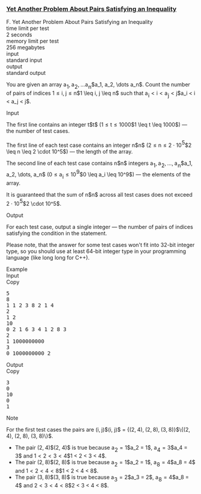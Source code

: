 <h3><a href="https://codeforces.com/contest/1703/problem/F" target="_blank" rel="noopener noreferrer">Yet Another Problem About Pairs Satisfying an Inequality</a></h3>

<div class="header"><div class="title">F. Yet Another Problem About Pairs Satisfying an Inequality</div><div class="time-limit"><div class="property-title">time limit per test</div>2 seconds</div><div class="memory-limit"><div class="property-title">memory limit per test</div>256 megabytes</div><div class="input-file input-standard"><div class="property-title">input</div>standard input</div><div class="output-file output-standard"><div class="property-title">output</div>standard output</div></div><div><p>You are given an array <span class="MathJax_Preview" style="color: inherit;"><span class="MJXp-math" id="MJXp-Span-1"><span class="MJXp-msubsup" id="MJXp-Span-2"><span class="MJXp-mi MJXp-italic" id="MJXp-Span-3" style="margin-right: 0.05em;">a</span><span class="MJXp-mn MJXp-script" id="MJXp-Span-4" style="vertical-align: -0.4em;">1</span></span><span class="MJXp-mo" id="MJXp-Span-5" style="margin-left: 0em; margin-right: 0.222em;">,</span><span class="MJXp-msubsup" id="MJXp-Span-6"><span class="MJXp-mi MJXp-italic" id="MJXp-Span-7" style="margin-right: 0.05em;">a</span><span class="MJXp-mn MJXp-script" id="MJXp-Span-8" style="vertical-align: -0.4em;">2</span></span><span class="MJXp-mo" id="MJXp-Span-9" style="margin-left: 0em; margin-right: 0.222em;">,</span><span class="MJXp-mo" id="MJXp-Span-10" style="margin-left: 0em; margin-right: 0em;">…</span><span class="MJXp-msubsup" id="MJXp-Span-11"><span class="MJXp-mi MJXp-italic" id="MJXp-Span-12" style="margin-right: 0.05em;">a</span><span class="MJXp-mi MJXp-italic MJXp-script" id="MJXp-Span-13" style="vertical-align: -0.4em;">n</span></span></span></span>$a_1, a_2, \dots a_n$. Count the number of pairs of indices <span class="MathJax_Preview" style="color: inherit;"><span class="MJXp-math" id="MJXp-Span-14"><span class="MJXp-mn" id="MJXp-Span-15">1</span><span class="MJXp-mo" id="MJXp-Span-16" style="margin-left: 0.333em; margin-right: 0.333em;">≤</span><span class="MJXp-mi MJXp-italic" id="MJXp-Span-17">i</span><span class="MJXp-mo" id="MJXp-Span-18" style="margin-left: 0em; margin-right: 0.222em;">,</span><span class="MJXp-mi MJXp-italic" id="MJXp-Span-19">j</span><span class="MJXp-mo" id="MJXp-Span-20" style="margin-left: 0.333em; margin-right: 0.333em;">≤</span><span class="MJXp-mi MJXp-italic" id="MJXp-Span-21">n</span></span></span>$1 \leq i, j \leq n$ such that <span class="MathJax_Preview" style="color: inherit;"><span class="MJXp-math" id="MJXp-Span-22"><span class="MJXp-msubsup" id="MJXp-Span-23"><span class="MJXp-mi MJXp-italic" id="MJXp-Span-24" style="margin-right: 0.05em;">a</span><span class="MJXp-mi MJXp-italic MJXp-script" id="MJXp-Span-25" style="vertical-align: -0.4em;">i</span></span><span class="MJXp-mo" id="MJXp-Span-26" style="margin-left: 0.333em; margin-right: 0.333em;"><</span><span class="MJXp-mi MJXp-italic" id="MJXp-Span-27">i</span><span class="MJXp-mo" id="MJXp-Span-28" style="margin-left: 0.333em; margin-right: 0.333em;"><</span><span class="MJXp-msubsup" id="MJXp-Span-29"><span class="MJXp-mi MJXp-italic" id="MJXp-Span-30" style="margin-right: 0.05em;">a</span><span class="MJXp-mi MJXp-italic MJXp-script" id="MJXp-Span-31" style="vertical-align: -0.4em;">j</span></span><span class="MJXp-mo" id="MJXp-Span-32" style="margin-left: 0.333em; margin-right: 0.333em;"><</span><span class="MJXp-mi MJXp-italic" id="MJXp-Span-33">j</span></span></span>$a_i < i < a_j < j$.</p></div><div class="input-specification"><div class="section-title">Input</div><p>The first line contains an integer <span class="MathJax_Preview" style="color: inherit;"><span class="MJXp-math" id="MJXp-Span-34"><span class="MJXp-mi MJXp-italic" id="MJXp-Span-35">t</span></span></span>$t$ (<span class="MathJax_Preview" style="color: inherit;"><span class="MJXp-math" id="MJXp-Span-36"><span class="MJXp-mn" id="MJXp-Span-37">1</span><span class="MJXp-mo" id="MJXp-Span-38" style="margin-left: 0.333em; margin-right: 0.333em;">≤</span><span class="MJXp-mi MJXp-italic" id="MJXp-Span-39">t</span><span class="MJXp-mo" id="MJXp-Span-40" style="margin-left: 0.333em; margin-right: 0.333em;">≤</span><span class="MJXp-mn" id="MJXp-Span-41">1000</span></span></span>$1 \leq t \leq 1000$) — the number of test cases.</p><p>The first line of each test case contains an integer <span class="MathJax_Preview" style="color: inherit;"><span class="MJXp-math" id="MJXp-Span-42"><span class="MJXp-mi MJXp-italic" id="MJXp-Span-43">n</span></span></span>$n$ (<span class="MathJax_Preview" style="color: inherit;"><span class="MJXp-math" id="MJXp-Span-44"><span class="MJXp-mn" id="MJXp-Span-45">2</span><span class="MJXp-mo" id="MJXp-Span-46" style="margin-left: 0.333em; margin-right: 0.333em;">≤</span><span class="MJXp-mi MJXp-italic" id="MJXp-Span-47">n</span><span class="MJXp-mo" id="MJXp-Span-48" style="margin-left: 0.333em; margin-right: 0.333em;">≤</span><span class="MJXp-mn" id="MJXp-Span-49">2</span><span class="MJXp-mo" id="MJXp-Span-50" style="margin-left: 0.267em; margin-right: 0.267em;">⋅</span><span class="MJXp-msubsup" id="MJXp-Span-51"><span class="MJXp-mn" id="MJXp-Span-52" style="margin-right: 0.05em;">10</span><span class="MJXp-mn MJXp-script" id="MJXp-Span-53" style="vertical-align: 0.5em;">5</span></span></span></span>$2 \leq n \leq 2 \cdot 10^5$) — the length of the array.</p><p>The second line of each test case contains <span class="MathJax_Preview" style="color: inherit;"><span class="MJXp-math" id="MJXp-Span-54"><span class="MJXp-mi MJXp-italic" id="MJXp-Span-55">n</span></span></span>$n$ integers <span class="MathJax_Preview" style="color: inherit;"><span class="MJXp-math" id="MJXp-Span-56"><span class="MJXp-msubsup" id="MJXp-Span-57"><span class="MJXp-mi MJXp-italic" id="MJXp-Span-58" style="margin-right: 0.05em;">a</span><span class="MJXp-mn MJXp-script" id="MJXp-Span-59" style="vertical-align: -0.4em;">1</span></span><span class="MJXp-mo" id="MJXp-Span-60" style="margin-left: 0em; margin-right: 0.222em;">,</span><span class="MJXp-msubsup" id="MJXp-Span-61"><span class="MJXp-mi MJXp-italic" id="MJXp-Span-62" style="margin-right: 0.05em;">a</span><span class="MJXp-mn MJXp-script" id="MJXp-Span-63" style="vertical-align: -0.4em;">2</span></span><span class="MJXp-mo" id="MJXp-Span-64" style="margin-left: 0em; margin-right: 0.222em;">,</span><span class="MJXp-mo" id="MJXp-Span-65" style="margin-left: 0em; margin-right: 0em;">…</span><span class="MJXp-mo" id="MJXp-Span-66" style="margin-left: 0em; margin-right: 0.222em;">,</span><span class="MJXp-msubsup" id="MJXp-Span-67"><span class="MJXp-mi MJXp-italic" id="MJXp-Span-68" style="margin-right: 0.05em;">a</span><span class="MJXp-mi MJXp-italic MJXp-script" id="MJXp-Span-69" style="vertical-align: -0.4em;">n</span></span></span></span>$a_1, a_2, \dots, a_n$ (<span class="MathJax_Preview" style="color: inherit;"><span class="MJXp-math" id="MJXp-Span-70"><span class="MJXp-mn" id="MJXp-Span-71">0</span><span class="MJXp-mo" id="MJXp-Span-72" style="margin-left: 0.333em; margin-right: 0.333em;">≤</span><span class="MJXp-msubsup" id="MJXp-Span-73"><span class="MJXp-mi MJXp-italic" id="MJXp-Span-74" style="margin-right: 0.05em;">a</span><span class="MJXp-mi MJXp-italic MJXp-script" id="MJXp-Span-75" style="vertical-align: -0.4em;">i</span></span><span class="MJXp-mo" id="MJXp-Span-76" style="margin-left: 0.333em; margin-right: 0.333em;">≤</span><span class="MJXp-msubsup" id="MJXp-Span-77"><span class="MJXp-mn" id="MJXp-Span-78" style="margin-right: 0.05em;">10</span><span class="MJXp-mn MJXp-script" id="MJXp-Span-79" style="vertical-align: 0.5em;">9</span></span></span></span>$0 \leq a_i \leq 10^9$) — the elements of the array.</p><p>It is guaranteed that the sum of <span class="MathJax_Preview" style="color: inherit;"><span class="MJXp-math" id="MJXp-Span-80"><span class="MJXp-mi MJXp-italic" id="MJXp-Span-81">n</span></span></span>$n$ across all test cases does not exceed <span class="MathJax_Preview" style="color: inherit;"><span class="MJXp-math" id="MJXp-Span-82"><span class="MJXp-mn" id="MJXp-Span-83">2</span><span class="MJXp-mo" id="MJXp-Span-84" style="margin-left: 0.267em; margin-right: 0.267em;">⋅</span><span class="MJXp-msubsup" id="MJXp-Span-85"><span class="MJXp-mn" id="MJXp-Span-86" style="margin-right: 0.05em;">10</span><span class="MJXp-mn MJXp-script" id="MJXp-Span-87" style="vertical-align: 0.5em;">5</span></span></span></span>$2 \cdot 10^5$.</p></div><div class="output-specification"><div class="section-title">Output</div><p>For each test case, output a single integer — the number of pairs of indices satisfying the condition in the statement.</p><p>Please note, that the answer for some test cases won't fit into 32-bit integer type, so you should use at least 64-bit integer type in your programming language (like <span class="tex-font-style-tt">long long</span> for C++).</p></div><div class="sample-tests"><div class="section-title">Example</div><div class="sample-test"><div class="input"><div class="title">Input<div title="Copy" data-clipboard-target="#id004813028500451253" id="id00044339978550464454" class="input-output-copier">Copy</div></div><pre id="id004813028500451253"><div class="test-example-line test-example-line-even test-example-line-0">5</div><div class="test-example-line test-example-line-odd test-example-line-1">8</div><div class="test-example-line test-example-line-odd test-example-line-1">1 1 2 3 8 2 1 4</div><div class="test-example-line test-example-line-even test-example-line-2">2</div><div class="test-example-line test-example-line-even test-example-line-2">1 2</div><div class="test-example-line test-example-line-odd test-example-line-3">10</div><div class="test-example-line test-example-line-odd test-example-line-3">0 2 1 6 3 4 1 2 8 3</div><div class="test-example-line test-example-line-even test-example-line-4">2</div><div class="test-example-line test-example-line-even test-example-line-4">1 1000000000</div><div class="test-example-line test-example-line-odd test-example-line-5">3</div><div class="test-example-line test-example-line-odd test-example-line-5">0 1000000000 2</div></pre></div><div class="output"><div class="title">Output<div title="Copy" data-clipboard-target="#id0035355367275260285" id="id009491318031828552" class="input-output-copier">Copy</div></div><pre id="id0035355367275260285">3
0
10
0
1
</pre></div></div></div><div class="note"><div class="section-title">Note</div><p>For the first test cases the pairs are <span class="MathJax_Preview" style="color: inherit;"><span class="MJXp-math" id="MJXp-Span-88"><span class="MJXp-mo" id="MJXp-Span-89" style="margin-left: 0em; margin-right: 0em;">(</span><span class="MJXp-mi MJXp-italic" id="MJXp-Span-90">i</span><span class="MJXp-mo" id="MJXp-Span-91" style="margin-left: 0em; margin-right: 0.222em;">,</span><span class="MJXp-mi MJXp-italic" id="MJXp-Span-92">j</span><span class="MJXp-mo" id="MJXp-Span-93" style="margin-left: 0em; margin-right: 0em;">)</span></span></span>$(i, j)$ = <span class="MathJax_Preview" style="color: inherit;"><span class="MJXp-math" id="MJXp-Span-94"><span class="MJXp-mo" id="MJXp-Span-95" style="margin-left: 0em; margin-right: 0em;">{</span><span class="MJXp-mo" id="MJXp-Span-96" style="margin-left: 0em; margin-right: 0em;">(</span><span class="MJXp-mn" id="MJXp-Span-97">2</span><span class="MJXp-mo" id="MJXp-Span-98" style="margin-left: 0em; margin-right: 0.222em;">,</span><span class="MJXp-mn" id="MJXp-Span-99">4</span><span class="MJXp-mo" id="MJXp-Span-100" style="margin-left: 0em; margin-right: 0em;">)</span><span class="MJXp-mo" id="MJXp-Span-101" style="margin-left: 0em; margin-right: 0.222em;">,</span><span class="MJXp-mo" id="MJXp-Span-102" style="margin-left: 0em; margin-right: 0em;">(</span><span class="MJXp-mn" id="MJXp-Span-103">2</span><span class="MJXp-mo" id="MJXp-Span-104" style="margin-left: 0em; margin-right: 0.222em;">,</span><span class="MJXp-mn" id="MJXp-Span-105">8</span><span class="MJXp-mo" id="MJXp-Span-106" style="margin-left: 0em; margin-right: 0em;">)</span><span class="MJXp-mo" id="MJXp-Span-107" style="margin-left: 0em; margin-right: 0.222em;">,</span><span class="MJXp-mo" id="MJXp-Span-108" style="margin-left: 0em; margin-right: 0em;">(</span><span class="MJXp-mn" id="MJXp-Span-109">3</span><span class="MJXp-mo" id="MJXp-Span-110" style="margin-left: 0em; margin-right: 0.222em;">,</span><span class="MJXp-mn" id="MJXp-Span-111">8</span><span class="MJXp-mo" id="MJXp-Span-112" style="margin-left: 0em; margin-right: 0em;">)</span><span class="MJXp-mo" id="MJXp-Span-113" style="margin-left: 0em; margin-right: 0em;">}</span></span></span>$\{(2, 4), (2, 8), (3, 8)\}$. </p><ul> <li> The pair <span class="MathJax_Preview" style="color: inherit;"><span class="MJXp-math" id="MJXp-Span-114"><span class="MJXp-mo" id="MJXp-Span-115" style="margin-left: 0em; margin-right: 0em;">(</span><span class="MJXp-mn" id="MJXp-Span-116">2</span><span class="MJXp-mo" id="MJXp-Span-117" style="margin-left: 0em; margin-right: 0.222em;">,</span><span class="MJXp-mn" id="MJXp-Span-118">4</span><span class="MJXp-mo" id="MJXp-Span-119" style="margin-left: 0em; margin-right: 0em;">)</span></span></span>$(2, 4)$ is true because <span class="MathJax_Preview" style="color: inherit;"><span class="MJXp-math" id="MJXp-Span-120"><span class="MJXp-msubsup" id="MJXp-Span-121"><span class="MJXp-mi MJXp-italic" id="MJXp-Span-122" style="margin-right: 0.05em;">a</span><span class="MJXp-mn MJXp-script" id="MJXp-Span-123" style="vertical-align: -0.4em;">2</span></span><span class="MJXp-mo" id="MJXp-Span-124" style="margin-left: 0.333em; margin-right: 0.333em;">=</span><span class="MJXp-mn" id="MJXp-Span-125">1</span></span></span>$a_2 = 1$, <span class="MathJax_Preview" style="color: inherit;"><span class="MJXp-math" id="MJXp-Span-126"><span class="MJXp-msubsup" id="MJXp-Span-127"><span class="MJXp-mi MJXp-italic" id="MJXp-Span-128" style="margin-right: 0.05em;">a</span><span class="MJXp-mn MJXp-script" id="MJXp-Span-129" style="vertical-align: -0.4em;">4</span></span><span class="MJXp-mo" id="MJXp-Span-130" style="margin-left: 0.333em; margin-right: 0.333em;">=</span><span class="MJXp-mn" id="MJXp-Span-131">3</span></span></span>$a_4 = 3$ and <span class="MathJax_Preview" style="color: inherit;"><span class="MJXp-math" id="MJXp-Span-132"><span class="MJXp-mn" id="MJXp-Span-133">1</span><span class="MJXp-mo" id="MJXp-Span-134" style="margin-left: 0.333em; margin-right: 0.333em;"><</span><span class="MJXp-mn" id="MJXp-Span-135">2</span><span class="MJXp-mo" id="MJXp-Span-136" style="margin-left: 0.333em; margin-right: 0.333em;"><</span><span class="MJXp-mn" id="MJXp-Span-137">3</span><span class="MJXp-mo" id="MJXp-Span-138" style="margin-left: 0.333em; margin-right: 0.333em;"><</span><span class="MJXp-mn" id="MJXp-Span-139">4</span></span></span>$1 < 2 < 3 < 4$. </li><li> The pair <span class="MathJax_Preview" style="color: inherit;"><span class="MJXp-math" id="MJXp-Span-140"><span class="MJXp-mo" id="MJXp-Span-141" style="margin-left: 0em; margin-right: 0em;">(</span><span class="MJXp-mn" id="MJXp-Span-142">2</span><span class="MJXp-mo" id="MJXp-Span-143" style="margin-left: 0em; margin-right: 0.222em;">,</span><span class="MJXp-mn" id="MJXp-Span-144">8</span><span class="MJXp-mo" id="MJXp-Span-145" style="margin-left: 0em; margin-right: 0em;">)</span></span></span>$(2, 8)$ is true because <span class="MathJax_Preview" style="color: inherit;"><span class="MJXp-math" id="MJXp-Span-146"><span class="MJXp-msubsup" id="MJXp-Span-147"><span class="MJXp-mi MJXp-italic" id="MJXp-Span-148" style="margin-right: 0.05em;">a</span><span class="MJXp-mn MJXp-script" id="MJXp-Span-149" style="vertical-align: -0.4em;">2</span></span><span class="MJXp-mo" id="MJXp-Span-150" style="margin-left: 0.333em; margin-right: 0.333em;">=</span><span class="MJXp-mn" id="MJXp-Span-151">1</span></span></span>$a_2 = 1$, <span class="MathJax_Preview" style="color: inherit;"><span class="MJXp-math" id="MJXp-Span-152"><span class="MJXp-msubsup" id="MJXp-Span-153"><span class="MJXp-mi MJXp-italic" id="MJXp-Span-154" style="margin-right: 0.05em;">a</span><span class="MJXp-mn MJXp-script" id="MJXp-Span-155" style="vertical-align: -0.4em;">8</span></span><span class="MJXp-mo" id="MJXp-Span-156" style="margin-left: 0.333em; margin-right: 0.333em;">=</span><span class="MJXp-mn" id="MJXp-Span-157">4</span></span></span>$a_8 = 4$ and <span class="MathJax_Preview" style="color: inherit;"><span class="MJXp-math" id="MJXp-Span-158"><span class="MJXp-mn" id="MJXp-Span-159">1</span><span class="MJXp-mo" id="MJXp-Span-160" style="margin-left: 0.333em; margin-right: 0.333em;"><</span><span class="MJXp-mn" id="MJXp-Span-161">2</span><span class="MJXp-mo" id="MJXp-Span-162" style="margin-left: 0.333em; margin-right: 0.333em;"><</span><span class="MJXp-mn" id="MJXp-Span-163">4</span><span class="MJXp-mo" id="MJXp-Span-164" style="margin-left: 0.333em; margin-right: 0.333em;"><</span><span class="MJXp-mn" id="MJXp-Span-165">8</span></span></span>$1 < 2 < 4 < 8$. </li><li> The pair <span class="MathJax_Preview" style="color: inherit;"><span class="MJXp-math" id="MJXp-Span-166"><span class="MJXp-mo" id="MJXp-Span-167" style="margin-left: 0em; margin-right: 0em;">(</span><span class="MJXp-mn" id="MJXp-Span-168">3</span><span class="MJXp-mo" id="MJXp-Span-169" style="margin-left: 0em; margin-right: 0.222em;">,</span><span class="MJXp-mn" id="MJXp-Span-170">8</span><span class="MJXp-mo" id="MJXp-Span-171" style="margin-left: 0em; margin-right: 0em;">)</span></span></span>$(3, 8)$ is true because <span class="MathJax_Preview" style="color: inherit;"><span class="MJXp-math" id="MJXp-Span-172"><span class="MJXp-msubsup" id="MJXp-Span-173"><span class="MJXp-mi MJXp-italic" id="MJXp-Span-174" style="margin-right: 0.05em;">a</span><span class="MJXp-mn MJXp-script" id="MJXp-Span-175" style="vertical-align: -0.4em;">3</span></span><span class="MJXp-mo" id="MJXp-Span-176" style="margin-left: 0.333em; margin-right: 0.333em;">=</span><span class="MJXp-mn" id="MJXp-Span-177">2</span></span></span>$a_3 = 2$, <span class="MathJax_Preview" style="color: inherit;"><span class="MJXp-math" id="MJXp-Span-178"><span class="MJXp-msubsup" id="MJXp-Span-179"><span class="MJXp-mi MJXp-italic" id="MJXp-Span-180" style="margin-right: 0.05em;">a</span><span class="MJXp-mn MJXp-script" id="MJXp-Span-181" style="vertical-align: -0.4em;">8</span></span><span class="MJXp-mo" id="MJXp-Span-182" style="margin-left: 0.333em; margin-right: 0.333em;">=</span><span class="MJXp-mn" id="MJXp-Span-183">4</span></span></span>$a_8 = 4$ and <span class="MathJax_Preview" style="color: inherit;"><span class="MJXp-math" id="MJXp-Span-184"><span class="MJXp-mn" id="MJXp-Span-185">2</span><span class="MJXp-mo" id="MJXp-Span-186" style="margin-left: 0.333em; margin-right: 0.333em;"><</span><span class="MJXp-mn" id="MJXp-Span-187">3</span><span class="MJXp-mo" id="MJXp-Span-188" style="margin-left: 0.333em; margin-right: 0.333em;"><</span><span class="MJXp-mn" id="MJXp-Span-189">4</span><span class="MJXp-mo" id="MJXp-Span-190" style="margin-left: 0.333em; margin-right: 0.333em;"><</span><span class="MJXp-mn" id="MJXp-Span-191">8</span></span></span>$2 < 3 < 4 < 8$. </li></ul></div>